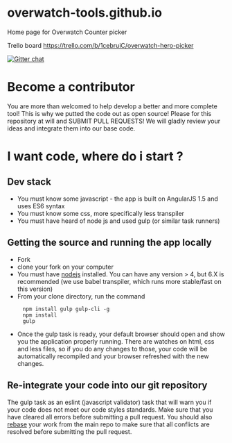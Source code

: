 # overwatch-tools.github.io
Home page for Overwatch Counter picker

Trello board
https://trello.com/b/1cebruiC/overwatch-hero-picker

[![Gitter chat](https://badges.gitter.im/gitterHQ/gitter.png)](https://gitter.im/overwatch-tools/Lobby)

# Become a contributor

You are more than welcomed to help develop a better and more complete tool! This is why we putted the code out as open source!
Please for this repository at will and SUBMIT PULL REQUESTS! We will gladly review your ideas and integrate them into our base code.
 
# I want code, where do i start ?

## Dev stack
- You must know some javascript - the app is built on AngularJS 1.5 and uses ES6 syntax
- You must know some css, more specifically less transpiler
- You must have heard of node js and used gulp (or similar task runners)

## Getting the source and running the app locally

- Fork
- clone your fork on your computer
- You must have [nodejs](https://nodejs.org) installed. You can have any version > 4, but 6.X is recommended (we use babel transpiler, which runs more stable/fast on this version)
- From your clone directory, run the command
``` 
     npm install gulp gulp-cli -g
     npm install
     gulp
```

- Once the gulp task is ready, your default browser should open and show you the application properly running. There are watches on html, css and less files, so if you do any changes to those, your code will be automatically recompiled and your browser refreshed with the new changes.

## Re-integrate your code into our git repository 

The gulp task as an eslint (javascript validator) task that will warn you if your code does not meet our code styles standards.
Make sure that you have cleared all errors before submitting a pull request. 
You should also [rebase](https://git-scm.com/book/en/v2/Git-Branching-Rebasing) your work from the main repo to make sure that all conflicts are resolved before submitting the pull request.
